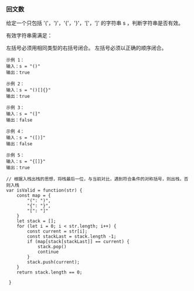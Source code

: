 <!--
 * @Author: your name
 * @Date: 2021-04-28 09:54:56
 * @LastEditTime: 2021-04-28 10:06:06
 * @LastEditors: Please set LastEditors
 * @Description: In User Settings Edit
 * @FilePath: /leecode/有效的括号.md
-->
### 回文数
给定一个只包括 '('，')'，'{'，'}'，'['，']' 的字符串 s ，判断字符串是否有效。

有效字符串需满足：

左括号必须用相同类型的右括号闭合。
左括号必须以正确的顺序闭合。
 
```
示例 1：
输入：s = "()"
输出：true
```
```
示例 2：
输入：s = "()[]{}"
输出：true
```
```
示例 3：
输入：s = "(]"
输出：false
```
```
示例 4：
输入：s = "([)]"
输出：false
```
```
示例 5：
输入：s = "{[]}"
输出：true
```

```
// 根据入栈出栈的思想，将栈最后一位，与当前对比，遇到符合条件的对称括号，则出栈，否则入栈
var isValid = function(str) { 
    const map = {
        "(": ")",
        "{": "}",
        "[": "]"
    }
    let stack = [];
    for (let i = 0; i < str.length; i++) {
        const current = str[i];
        const stackLast = stack.length -1;
        if (map[stack[stackLast]] == current) {
            stack.pop()
            continue
        }
        stack.push(current);
    }
    return stack.length == 0;

 }
```
